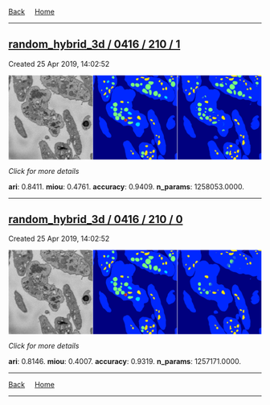 
[Back](..)&nbsp;&nbsp;&nbsp;&nbsp;&nbsp;[Home](https://leapmanlab.github.io/snapshots)

---

<div class="summary"><a href="1"><h2>random_hybrid_3d / 0416 / 210 / 1</h2></a><p>Created 25 Apr 2019, 14:02:52
</p><a href="1"><img src="1/media/summary.png" align="center"></a><p>
<i>Click for more details</i>
</p></div>

**ari**: 0.8411. **miou**: 0.4761. **accuracy**: 0.9409. **n_params**: 1258053.0000. 

---

<div class="summary"><a href="0"><h2>random_hybrid_3d / 0416 / 210 / 0</h2></a><p>Created 25 Apr 2019, 14:02:52
</p><a href="0"><img src="0/media/summary.png" align="center"></a><p>
<i>Click for more details</i>
</p></div>

**ari**: 0.8146. **miou**: 0.4007. **accuracy**: 0.9319. **n_params**: 1257171.0000. 

---

[Back](..)&nbsp;&nbsp;&nbsp;&nbsp;&nbsp;[Home](https://leapmanlab.github.io/snapshots)

---